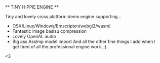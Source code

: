 ** TINY HIPPIE ENGINE **

Tiny and lovely cross platform demo engine supporting...
- OSX/Linux/Windows/Emscripten(webgl2/wasm)
- Fantastic image basisu compression
- Lovely OpenAL audio
- Big ass AssImp model import
And all the other fine things I add when I get tired of all the professional engine work. ;)

<3
